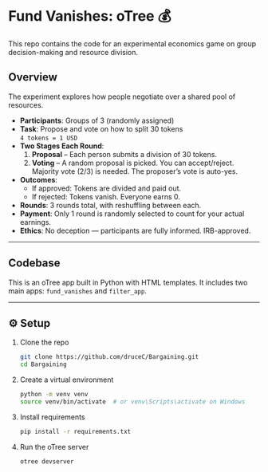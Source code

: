 # Fund Vanishes: oTree 💰

This repo contains the code for an experimental economics game on group decision-making and resource division.

## Overview

The experiment explores how people negotiate over a shared pool of resources.

- **Participants**: Groups of 3 (randomly assigned)
- **Task**: Propose and vote on how to split 30 tokens  
  `4 tokens = 1 USD`
- **Two Stages Each Round**:
  1. **Proposal** – Each person submits a division of 30 tokens.
  2. **Voting** – A random proposal is picked. You can accept/reject. Majority vote (2/3) is needed. The proposer’s vote is auto-yes.
- **Outcomes**:
  - If approved: Tokens are divided and paid out.
  - If rejected: Tokens vanish. Everyone earns 0.
- **Rounds**: 3 rounds total, with reshuffling between each.
- **Payment**: Only 1 round is randomly selected to count for your actual earnings.
- **Ethics**: No deception — participants are fully informed. IRB-approved.

---

## Codebase

This is an oTree app built in Python with HTML templates. It includes two main apps: `fund_vanishes` and `filter_app`.

---

## ⚙ Setup 

1. Clone the repo  
   ```bash
   git clone https://github.com/druceC/Bargaining.git
   cd Bargaining

2. Create a virtual environment
    ```bash
    python -m venv venv
    source venv/bin/activate  # or venv\Scripts\activate on Windows

3. Install requirements
   ```bash
   pip install -r requirements.txt

4. Run the oTree server
   ```bash
   otree devserver

   
